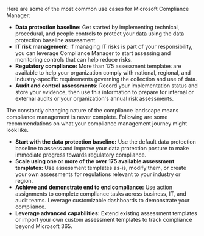 Here are some of the most common use cases for Microsoft Compliance Manager:

- **Data protection baseline:** Get started by implementing technical, procedural, and people controls to protect your data using the data protection baseline assessment.
- **IT risk management:** If managing IT risks is part of your responsibility, you can leverage Compliance Manager to start assessing and monitoring controls that can help reduce risks.
- **Regulatory compliance:** More than 175 assessment templates    are available to help your organization comply with national, regional, and industry-specific requirements governing the collection and use of data.
- **Audit and control assessments:** Record your implementation status and store your evidence, then use this information to prepare for internal or external audits or your organization's annual risk assessments.

The constantly changing nature of the compliance landscape means compliance management is never complete. Following are some recommendations on what your compliance management journey might look like.

- **Start with the data protection baseline:** Use the default data protection baseline to assess and improve your data protection posture to make immediate progress towards regulatory compliance.
- **Scale using one or more of the over 175 available assessment templates:** Use assessment templates as-is, modify them, or create your own assessments for regulations relevant to your industry or region.
- **Achieve and demonstrate end to end compliance:** Use action assignments to complete compliance tasks across business, IT, and audit teams. Leverage customizable dashboards to demonstrate your compliance.
- **Leverage advanced capabilities:** Extend existing assessment templates or import your own custom assessment templates to track compliance beyond Microsoft 365.
